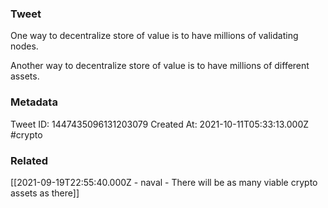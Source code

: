 ### Tweet
One way to decentralize store of value is to have millions of validating nodes.

Another way to decentralize store of value is to have millions of different assets.

### Metadata
Tweet ID: 1447435096131203079
Created At: 2021-10-11T05:33:13.000Z
#crypto

### Related
[[2021-09-19T22:55:40.000Z - naval - There will be as many viable crypto assets as there]]

